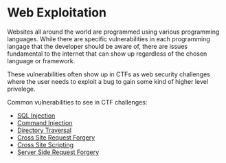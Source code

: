 # Web Exploitation

Websites all around the world are programmed using various programming languages. While there are specific vulnerabilities in each programming langage that the developer should be aware of, there are issues fundamental to the internet that can show up regardless of the chosen language or framework.

These vulnerabilities often show up in CTFs as web security challenges where the user needs to exploit a bug to gain some kind of higher level privelege.

Common vulnerabilities to see in CTF challenges:

 * [SQL Injection](/web-exploitation/sql-injection/what-is-sql-injection/)
 * [Command Injection](/web-exploitation/command-injection/what-is-command-injection/)
 * [Directory Traversal](/web-exploitation/directory-traversal/what-is-directory-traversal/)
 * [Cross Site Request Forgery](/web-exploitation/cross-site-request-forgery/what-is-cross-site-request-forgery/)
 * [Cross Site Scripting](/web-exploitation/cross-site-scripting/what-is-cross-site-scripting/)
 * [Server Side Request Forgery](/web-exploitation/server-side-request-forgery/what-is-server-side-request-forgery/)
